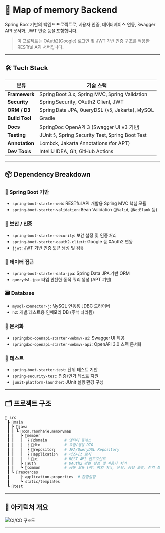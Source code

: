# 📍 Map of memory Backend

Spring Boot 기반의 백엔드 프로젝트로, 사용자 인증, 데이터베이스 연동, Swagger API 문서화, JWT 인증 등을 포함합니다.

> 이 프로젝트는 OAuth2(Google) 로그인 및 JWT 기반 인증 구조를 적용한 RESTful API 서버입니다.

---

## 🛠️ Tech Stack

| 분류            | 기술 스택                                                                                            |
|----------------|----------------------------------------------------------------------------------------------------|
| **Framework**  | Spring Boot 3.x, Spring MVC, Spring Validation                                                    |
| **Security**   | Spring Security, OAuth2 Client, JWT                                                               |
| **ORM / DB**   | Spring Data JPA, QueryDSL (v5, Jakarta), MySQL                                                    |
| **Build Tool** | Gradle                                                                                            |
| **Docs**       | SpringDoc OpenAPI 3 (Swagger UI v3 기반)                                                           |
| **Testing**    | JUnit 5, Spring Security Test, Spring Boot Test                                                   |
| **Annotation** | Lombok, Jakarta Annotations (for APT)                                                             |
| **Dev Tools**  | IntelliJ IDEA, Git, GitHub Actions                                                                |

---

## 📦 Dependency Breakdown

### 🔹 Spring Boot 기반
- `spring-boot-starter-web`: RESTful API 개발용 Spring MVC 핵심 모듈
- `spring-boot-starter-validation`: Bean Validation (`@Valid`, `@NotBlank` 등)

### 🔐 보안 / 인증
- `spring-boot-starter-security`: 보안 설정 및 인증 처리  
- `spring-boot-starter-oauth2-client`: Google 등 OAuth2 연동  
- `jjwt`: JWT 기반 인증 토큰 생성 및 검증

### 🧮 데이터 접근
- `spring-boot-starter-data-jpa`: Spring Data JPA 기반 ORM
- `querydsl-jpa`: 타입 안전한 동적 쿼리 생성 (APT 기반)

### 🗃️ Database
- `mysql-connector-j`: MySQL 연동용 JDBC 드라이버
- `h2`: 개발/테스트용 인메모리 DB (주석 처리됨)

### 🧬 문서화
- `springdoc-openapi-starter-webmvc-ui`: Swagger UI 제공
- `springdoc-openapi-starter-webmvc-api`: OpenAPI 3.0 스펙 문서화

### 🧪 테스트
- `spring-boot-starter-test`: 단위 테스트 기반
- `spring-security-test`: 인증/인가 테스트 지원
- `junit-platform-launcher`: JUnit 실행 환경 구성

---

## 🗂️ 프로젝트 구조

```bash
📁 src
 ┣ 📂main
 ┃ ┣ 📂java
 ┃ ┃ ┗ 📂com.raonhaje.memorymap
 ┃ ┃   ┣ 📂member
 ┃ ┃   ┃  ┣ 📂domain        # 엔티티 클래스
 ┃ ┃   ┃  ┣ 📂dto           # 요청/응답 DTO
 ┃ ┃   ┃  ┣ 📂repository    # JPA/QueryDSL Repository
 ┃ ┃   ┃  ┣ 📂application   # 비즈니스 로직
 ┃ ┃   ┃  ┗ 📂ui            # REST API 엔드포인트
 ┃ ┃   ┣ 📂auth             # OAuth2 관련 설정 및 사용자 처리
 ┃ ┃   ┗ 📂common           # 공통 모듈 (예: 예외 처리, 유틸, 응답 포맷, 전역 설정 등)
 ┃ ┗ 📂resources
 ┃     ┣ application.properties  # 환경설정
 ┃     ┗ static/templates
 ┗ 📂test
```
---

## 🧱 아키텍처 개요

![CI/CD 구조도](<img width="1496" alt="Map-of-memory-CICD 파이프라인" src="https://github.com/user-attachments/assets/c9f6ebae-2699-460f-b935-b919961c9c14" />)

---

